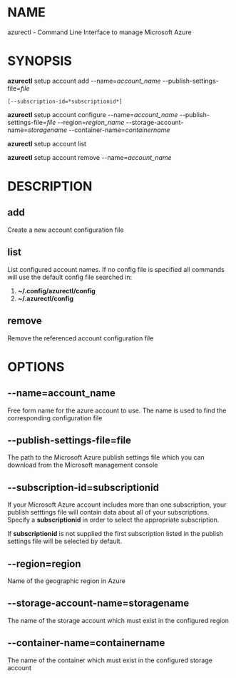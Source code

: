 # NAME

azurectl - Command Line Interface to manage Microsoft Azure

# SYNOPSIS

__azurectl__ setup account add --name=*account_name* --publish-settings-file=*file*

    [--subscription-id=*subscriptionid*]

__azurectl__ setup account configure --name=*account_name* --publish-settings-file=*file* --region=*region_name* --storage-account-name=*storagename* --container-name=*containername*

__azurectl__ setup account list

__azurectl__ setup account remove --name=*account_name*

# DESCRIPTION

## __add__

Create a new account configuration file

## __list__

List configured account names. If no config file is specified all commands will use the default config file searched in:

1. __~/.config/azurectl/config__
2. __~/.azurectl/config__

## __remove__

Remove the referenced account configuration file

# OPTIONS

## __--name=account_name__

Free form name for the azure account to use. The name is used to find the corresponding configuration file

## __--publish-settings-file=file__

The path to the Microsoft Azure publish settings file which you can download from the Microsoft management console

## __--subscription-id=subscriptionid__

If your Microsoft Azure account includes more than one subscription, your publish setttings file will contain data about all of your subscriptions. Specify a __subscriptionid__ in order to select the appropriate subscription.

If __subscriptionid__ is not supplied the first subscription listed in the publish settings file will be selected by default.

## __--region=region__

Name of the geographic region in Azure

## __--storage-account-name=storagename__

The name of the storage account which must exist in the configured region

## __--container-name=containername__

The name of the container which must exist in the configured storage account
